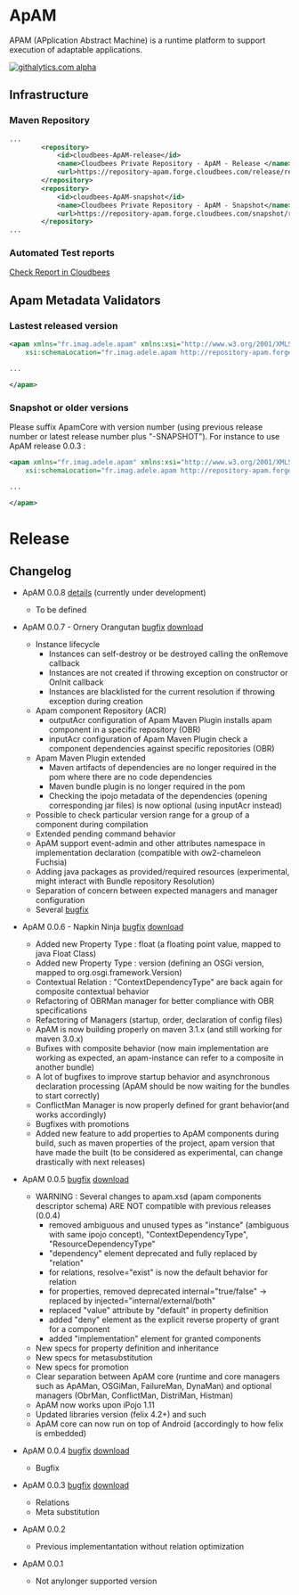 ApAM
=====

APAM (APplication Abstract Machine) is a runtime platform to support execution of adaptable applications. 

[![githalytics.com alpha](https://cruel-carlota.pagodabox.com/1fa31448de45acc1ccce5592df85df53 "githalytics.com")](http://githalytics.com/AdeleResearchGroup/ApAM)


## Infrastructure

### Maven Repository 
		
```xml
...
		<repository>
			<id>cloudbees-ApAM-release</id>
			<name>Cloudbees Private Repository - ApAM - Release </name>
			<url>https://repository-apam.forge.cloudbees.com/release/repository/</url>
		</repository>
		<repository>
			<id>cloudbees-ApAM-snapshot</id>
			<name>Cloudbees Private Repository - ApAM - Snapshot</name>
			<url>https://repository-apam.forge.cloudbees.com/snapshot/repository/</url>
		</repository>
...
```
### Automated Test reports 

[Check Report in Cloudbees](https://apam.ci.cloudbees.com/job/APAM%20complete/)

## Apam Metadata Validators

### Lastest released version

```xml
<apam xmlns="fr.imag.adele.apam" xmlns:xsi="http://www.w3.org/2001/XMLSchema-instance"
	xsi:schemaLocation="fr.imag.adele.apam http://repository-apam.forge.cloudbees.com/release/schema/ApamCore.xsd">

...

</apam>
```

### Snapshot or older versions
Please suffix ApamCore with version number (using previous release number or latest release number plus "-SNAPSHOT"). For instance to use ApAM release 0.0.3 :
```xml
<apam xmlns="fr.imag.adele.apam" xmlns:xsi="http://www.w3.org/2001/XMLSchema-instance"
	xsi:schemaLocation="fr.imag.adele.apam http://repository-apam.forge.cloudbees.com/release/schema/ApamCore-0.0.3.xsd">

...

</apam>
```

# Release

## Changelog

* ApAM 0.0.8 [details](https://github.com/AdeleResearchGroup/ApAM/issues?milestone=7&page=1&state=open) (currently under development)
	* To be defined

* ApAM 0.0.7 - Ornery Orangutan [bugfix](https://github.com/AdeleResearchGroup/ApAM/issues?milestone=6&page=1&state=closed) [download](http://repository-apam.forge.cloudbees.com/release/repository/fr/imag/adele/apam/apam-basic-distribution/0.0.7/apam-basic-distribution-0.0.7.zip)
	* Instance lifecycle
		* Instances can self-destroy or be destroyed calling the onRemove callback
		* Instances are not created if throwing exception on constructor or OnInit callback
		* Instances are blacklisted for the current resolution if throwing exception during creation
	* Apam component Repository (ACR)
		* outputAcr configuration of Apam Maven Plugin installs apam component in a specific repository (OBR)
		* inputAcr configuration of Apam Maven Plugin check a component dependencies against specific repositories (OBR)
	* Apam Maven Plugin extended
		* Maven artifacts of dependencies are no longer required in the pom where there are no code dependencies
		* Maven bundle plugin is no longer required in the pom
		* Checking the ipojo metadata of the dependencies (opening corresponding jar files) is now optional (using inputAcr instead)
	* Possible to check particular version range for a group of a component during compilation
	* Extended pending command behavior
	* ApAM support event-admin and other attributes namespace in implementation declaration (compatible with ow2-chameleon Fuchsia)
	* Adding java packages as provided/required resources (experimental, might interact with Bundle repository Resolution)
	* Separation of concern between expected managers and manager configuration
	* Several [bugfix](https://github.com/AdeleResearchGroup/ApAM/issues?milestone=6&page=1&state=closed) 

* ApAM 0.0.6 - Napkin Ninja [bugfix](https://github.com/AdeleResearchGroup/ApAM/issues?milestone=5&page=1&state=closed) [download](http://repository-apam.forge.cloudbees.com/release/repository/fr/imag/adele/apam/apam-basic-distribution/0.0.6/apam-basic-distribution-0.0.6.zip)
	* Added new Property Type : float (a floating point value, mapped to java Float Class)
	* Added new Property Type : version (defining an OSGi version, mapped to org.osgi.framework.Version)
	* Contextual Relation : "ContextDependencyType" are back again for composite contextual behavior
	* Refactoring of OBRMan manager for better compliance with OBR specifications
	* Refactoring of Managers (startup, order, declaration of config files)
	* ApAM is now building properly on maven 3.1.x (and still working for maven 3.0.x)
	* Bufixes with composite behavior (now main implementation are working as expected, an apam-instance can refer to a composite in another bundle)
	* A lot of bugfixes to improve startup behavior and asynchronous declaration processing (ApAM should be now waiting for the bundles to start correctly)
	* ConflictMan Manager is now properly defined for grant behavior(and works accordingly)
	* Bugfixes with promotions
	* Added new feature to add properties to ApAM components during build, such as maven properties of the project, apam version that have made the built (to be considered as experimental, can change drastically with next releases)

* ApAM 0.0.5 [bugfix](https://github.com/AdeleResearchGroup/ApAM/issues?milestone=4&page=1&state=closed) [download](http://repository-apam.forge.cloudbees.com/release/repository/fr/imag/adele/apam/apam-basic-distribution/0.0.5/apam-basic-distribution-0.0.5.zip)
	* WARNING : Several changes to apam.xsd (apam components descriptor schema) ARE NOT compatible with previous releases (0.0.4)
		* removed ambiguous and unused types as "instance" (ambiguous with same ipojo concept), "ContextDependencyType", "ResourceDependencyType"
		* "dependency" element deprecated and fully replaced by "relation"
		* for relations, resolve="exist" is now the default behavior for relation
		* for properties, removed deprecated internal="true/false" -> replaced by injected="internal/external/both"
		* replaced "value" attribute by "default" in property definition
		* added "deny" element as the explicit reverse property of grant for a component
		* added "implementation" element for granted components
	* New specs for property definition and inheritance
	* New specs for metasubstitution
	* New specs for promotion
	* Clear separation between ApAM core (runtime and core managers such as ApAMan, OSGiMan, FailureMan, DynaMan) and optional managers (ObrMan, ConflictMan, DistriMan, Histman)
	* ApAM now works upon iPojo 1.11
	* Updated libraries version (felix 4.2+) and such
	* ApAM core can now run on top of Android (accordingly to how felix is embedded)
	
* ApAM 0.0.4 [bugfix](https://github.com/AdeleResearchGroup/ApAM/issues?milestone=3&page=1&state=closed) [download](http://repository-apam.forge.cloudbees.com/release/repository/fr/imag/adele/apam/apam-basic-distribution/0.0.4/apam-basic-distribution-0.0.4.zip)
	* Bugfix
* ApAM 0.0.3 [bugfix](https://github.com/AdeleResearchGroup/ApAM/issues?milestone=1&page=1&state=closed) [download](http://repository-apam.forge.cloudbees.com/release/repository/fr/imag/adele/apam/apam-basic-distribution/0.0.3/apam-basic-distribution-0.0.3.zip)  
	* Relations
	* Meta substitution
* ApAM 0.0.2
	* Previous implementantation without relation optimization
* ApAM 0.0.1
	* Not anylonger supported version


